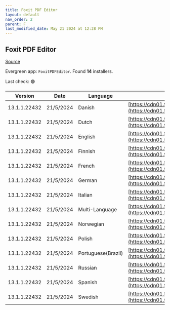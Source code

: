 ```yaml
---
title: Foxit PDF Editor
layout: default
nav_order: 2
parent: F
last_modified_date: May 21 2024 at 12:28 PM
---
```


## Foxit PDF Editor

[Source](https://www.foxit.com/pdf-editor/)

Evergreen app: `FoxitPDFEditor`. Found **14** installers.

Last check: 🟢

| Version      | Date      | Language           | URI                                                                                                                                                                                                                                |
| ------------ | --------- | ------------------ | ---------------------------------------------------------------------------------------------------------------------------------------------------------------------------------------------------------------------------------- |
| 13.1.1.22432 | 21/5/2024 | Danish             | [https://cdn01.foxitsoftware.com/product/phantomPDF/desktop/win/13.1.1/FoxitPDFEditor1311_L10N_Setup_Website.msi](https://cdn01.foxitsoftware.com/product/phantomPDF/desktop/win/13.1.1/FoxitPDFEditor1311_L10N_Setup_Website.msi) |
| 13.1.1.22432 | 21/5/2024 | Dutch              | [https://cdn01.foxitsoftware.com/product/phantomPDF/desktop/win/13.1.1/FoxitPDFEditor1311_L10N_Setup_Website.msi](https://cdn01.foxitsoftware.com/product/phantomPDF/desktop/win/13.1.1/FoxitPDFEditor1311_L10N_Setup_Website.msi) |
| 13.1.1.22432 | 21/5/2024 | English            | [https://cdn01.foxitsoftware.com/product/phantomPDF/desktop/win/13.1.1/FoxitPDFEditor1311_enu_Setup_Website.msi](https://cdn01.foxitsoftware.com/product/phantomPDF/desktop/win/13.1.1/FoxitPDFEditor1311_enu_Setup_Website.msi)   |
| 13.1.1.22432 | 21/5/2024 | Finnish            | [https://cdn01.foxitsoftware.com/product/phantomPDF/desktop/win/13.1.1/FoxitPDFEditor1311_L10N_Setup_Website.msi](https://cdn01.foxitsoftware.com/product/phantomPDF/desktop/win/13.1.1/FoxitPDFEditor1311_L10N_Setup_Website.msi) |
| 13.1.1.22432 | 21/5/2024 | French             | [https://cdn01.foxitsoftware.com/product/phantomPDF/desktop/win/13.1.1/FoxitPDFEditor1311_L10N_Setup_Website.msi](https://cdn01.foxitsoftware.com/product/phantomPDF/desktop/win/13.1.1/FoxitPDFEditor1311_L10N_Setup_Website.msi) |
| 13.1.1.22432 | 21/5/2024 | German             | [https://cdn01.foxitsoftware.com/product/phantomPDF/desktop/win/13.1.1/FoxitPDFEditor1311_L10N_Setup_Website.msi](https://cdn01.foxitsoftware.com/product/phantomPDF/desktop/win/13.1.1/FoxitPDFEditor1311_L10N_Setup_Website.msi) |
| 13.1.1.22432 | 21/5/2024 | Italian            | [https://cdn01.foxitsoftware.com/product/phantomPDF/desktop/win/13.1.1/FoxitPDFEditor1311_L10N_Setup_Website.msi](https://cdn01.foxitsoftware.com/product/phantomPDF/desktop/win/13.1.1/FoxitPDFEditor1311_L10N_Setup_Website.msi) |
| 13.1.1.22432 | 21/5/2024 | Multi-Language     | [https://cdn01.foxitsoftware.com/product/phantomPDF/desktop/win/13.1.1/FoxitPDFEditor1311_L10N_Setup_Website.msi](https://cdn01.foxitsoftware.com/product/phantomPDF/desktop/win/13.1.1/FoxitPDFEditor1311_L10N_Setup_Website.msi) |
| 13.1.1.22432 | 21/5/2024 | Norwegian          | [https://cdn01.foxitsoftware.com/product/phantomPDF/desktop/win/13.1.1/FoxitPDFEditor1311_L10N_Setup_Website.msi](https://cdn01.foxitsoftware.com/product/phantomPDF/desktop/win/13.1.1/FoxitPDFEditor1311_L10N_Setup_Website.msi) |
| 13.1.1.22432 | 21/5/2024 | Polish             | [https://cdn01.foxitsoftware.com/product/phantomPDF/desktop/win/13.1.1/FoxitPDFEditor1311_L10N_Setup_Website.msi](https://cdn01.foxitsoftware.com/product/phantomPDF/desktop/win/13.1.1/FoxitPDFEditor1311_L10N_Setup_Website.msi) |
| 13.1.1.22432 | 21/5/2024 | Portuguese(Brazil) | [https://cdn01.foxitsoftware.com/product/phantomPDF/desktop/win/13.1.1/FoxitPDFEditor1311_L10N_Setup_Website.msi](https://cdn01.foxitsoftware.com/product/phantomPDF/desktop/win/13.1.1/FoxitPDFEditor1311_L10N_Setup_Website.msi) |
| 13.1.1.22432 | 21/5/2024 | Russian            | [https://cdn01.foxitsoftware.com/product/phantomPDF/desktop/win/13.1.1/FoxitPDFEditor1311_L10N_Setup_Website.msi](https://cdn01.foxitsoftware.com/product/phantomPDF/desktop/win/13.1.1/FoxitPDFEditor1311_L10N_Setup_Website.msi) |
| 13.1.1.22432 | 21/5/2024 | Spanish            | [https://cdn01.foxitsoftware.com/product/phantomPDF/desktop/win/13.1.1/FoxitPDFEditor1311_L10N_Setup_Website.msi](https://cdn01.foxitsoftware.com/product/phantomPDF/desktop/win/13.1.1/FoxitPDFEditor1311_L10N_Setup_Website.msi) |
| 13.1.1.22432 | 21/5/2024 | Swedish            | [https://cdn01.foxitsoftware.com/product/phantomPDF/desktop/win/13.1.1/FoxitPDFEditor1311_L10N_Setup_Website.msi](https://cdn01.foxitsoftware.com/product/phantomPDF/desktop/win/13.1.1/FoxitPDFEditor1311_L10N_Setup_Website.msi) |

